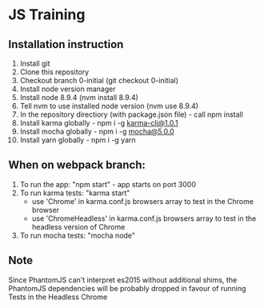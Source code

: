 # JS Training

## Installation instruction

1. Install git
2. Clone this repository
3. Checkout branch 0-initial (git checkout 0-initial)
4. Install node version manager
5. Install node 8.9.4 (nvm install 8.9.4)
6. Tell nvm to use installed node version (nvm use 8.9.4)
7. In the repository directiory (with package.json file) - call npm install
8. Install karma globally - npm i -g karma-cli@1.0.1
9. Install mocha globally - npm i -g mocha@5.0.0
10. Install yarn globally - npm i -g yarn

## When on webpack branch:

1. To run the app: "npm start" - app starts on port 3000
2. To run karma tests: "karma start"
    - use 'Chrome' in karma.conf.js browsers array to test in the Chrome browser
    - use 'ChromeHeadless' in karma.conf.js browsers array to test in the headless version of Chrome
3. To run mocha tests: "mocha node"

## Note
Since PhantomJS can't interpret es2015 without additional shims, the PhantomJS dependencies will be probably 
dropped in favour of running Tests in the Headless Chrome